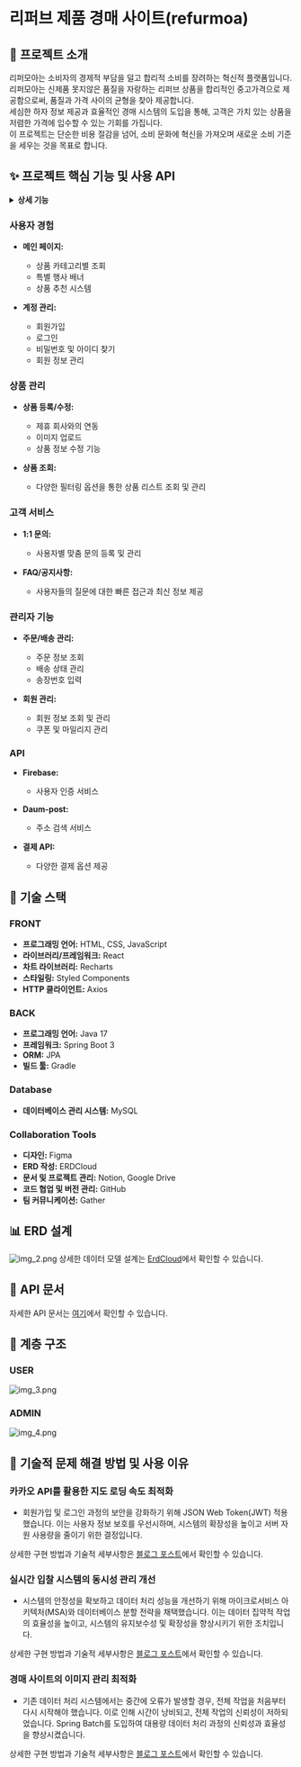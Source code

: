 
# 리퍼브 제품 경매 사이트(refurmoa)

## 🚀 프로젝트 소개
리퍼모아는 소비자의 경제적 부담을 덜고 합리적 소비를 장려하는 혁신적 플랫폼입니다.<br> 
리퍼모아는 신제품 못지않은 품질을 자랑하는 리퍼브 상품을 합리적인 중고가격으로 제공함으로써, 품질과 가격 사이의 균형을 찾아 제공합니다.<br>
세심한 하자 정보 제공과 효율적인 경매 시스템의 도입을 통해, 고객은 가치 있는 상품을 저렴한 가격에 입수할 수 있는 기회를 가집니다.<br>
이 프로젝트는 단순한 비용 절감을 넘어, 소비 문화에 혁신을 가져오며 새로운 소비 기준을 세우는 것을 목표로 합니다.


## ✨ 프로젝트 핵심 기능 및 사용 API
<details>
  <summary><b>상세 기능</b></summary>

![img.png](img.png)
![img_1.png](img_1.png)
</details>

### 사용자 경험

- **메인 페이지:**
  - 상품 카테고리별 조회
  - 특별 행사 배너
  - 상품 추천 시스템

- **계정 관리:**
  - 회원가입
  - 로그인
  - 비밀번호 및 아이디 찾기
  - 회원 정보 관리

### 상품 관리

- **상품 등록/수정:**
  - 제휴 회사와의 연동
  - 이미지 업로드
  - 상품 정보 수정 기능

- **상품 조회:**
  - 다양한 필터링 옵션을 통한 상품 리스트 조회 및 관리

### 고객 서비스

- **1:1 문의:**
  - 사용자별 맞춤 문의 등록 및 관리

- **FAQ/공지사항:**
  - 사용자들의 질문에 대한 빠른 접근과 최신 정보 제공

### 관리자 기능

- **주문/배송 관리:**
  - 주문 정보 조회
  - 배송 상태 관리
  - 송장번호 입력

- **회원 관리:**
  - 회원 정보 조회 및 관리
  - 쿠폰 및 마일리지 관리

### API

- **Firebase:**
  - 사용자 인증 서비스

- **Daum-post:**
  - 주소 검색 서비스

- **결제 API:**
  - 다양한 결제 옵션 제공


## 🔧 기술 스택
### FRONT

- **프로그래밍 언어:** HTML, CSS, JavaScript
- **라이브러리/프레임워크:** React
- **차트 라이브러리:** Recharts
- **스타일링:** Styled Components
- **HTTP 클라이언트:** Axios

### BACK

- **프로그래밍 언어:** Java 17
- **프레임워크:** Spring Boot 3
- **ORM:** JPA
- **빌드 툴:** Gradle

### Database

- **데이터베이스 관리 시스템:** MySQL

### Collaboration Tools

- **디자인:** Figma
- **ERD 작성:** ERDCloud
- **문서 및 프로젝트 관리:** Notion, Google Drive
- **코드 협업 및 버전 관리:** GitHub
- **팀 커뮤니케이션:** Gather


[//]: # (## 🌟 시작하기 작성하기 )

[//]: # ()
[//]: # (### 전제 조건 작성하기 )

[//]: # (- JDK 17 이상 설치)

[//]: # (- Docker 및 Docker Compose 설치)

[//]: # ()
[//]: # (### 설치 방법 작성하기)

[//]: # (```bash)

[//]: # (# 소스 코드 클론하기)

[//]: # (git clone https://github.com/choihyunjun123/stock-talk)

[//]: # ()
[//]: # (# Docker Compose를 사용하여 필요한 서비스 실행하기)

[//]: # (cd [프로젝트 디렉토리])

[//]: # (docker-compose up -d)

[//]: # ()
[//]: # (# 애플리케이션 빌드 및 실행)

[//]: # (./gradlew build clean)

[//]: # (./gradlew bootRun)

[//]: # (```)

## 📊 ERD 설계
![img_2.png](img_2.png)
상세한 데이터 모델 설계는 [ErdCloud](https://www.erdcloud.com/d/59sx58tdeKQKypHxi)에서 확인할 수 있습니다.

## 🔨 API 문서
자세한 API 문서는 [여기](https://jjunys.notion.site/API-1d1ae31ea0ee43a392e36e31eef4d4a5?pvs=4)에서 확인할 수 있습니다.

## 🌁 계층 구조

### USER
![img_3.png](img_3.png)

### ADMIN
![img_4.png](img_4.png)

## 📝 기술적 문제 해결 방법 및 사용 이유

### 카카오 API를 활용한 지도 로딩 속도 최적화

- 회원가입 및 로그인 과정의 보안을 강화하기 위해 JSON Web Token(JWT) 적용했습니다.
  이는 사용자 정보 보호를 우선시하며, 시스템의 확장성을 높이고 서버 자원 사용량을 줄이기 위한 결정입니다.

상세한 구현 방법과 기술적 세부사항은 [블로그 포스트]()에서 확인할 수 있습니다.

### 실시간 입찰 시스템의 동시성 관리 개선

- 시스템의 안정성을 확보하고 데이터 처리 성능을 개선하기 위해 마이크로서비스 아키텍처(MSA)와 데이터베이스 분할 전략을 채택했습니다.
  이는 데이터 집약적 작업의 효율성을 높이고, 시스템의 유지보수성 및 확장성을 향상시키기 위한 조치입니다.

상세한 구현 방법과 기술적 세부사항은 [블로그 포스트]()에서 확인할 수 있습니다.

### 경매 사이트의 이미지 관리 최적화

- 기존 데이터 처리 시스템에서는 중간에 오류가 발생할 경우, 전체 작업을 처음부터 다시 시작해야 했습니다.
  이로 인해 시간이 낭비되고, 전체 작업의 신뢰성이 저하되었습니다. Spring Batch를 도입하여 대용량 데이터 처리 과정의 신뢰성과 효율성을 향상시켰습니다.

상세한 구현 방법과 기술적 세부사항은 [블로그 포스트]()에서 확인할 수 있습니다.

